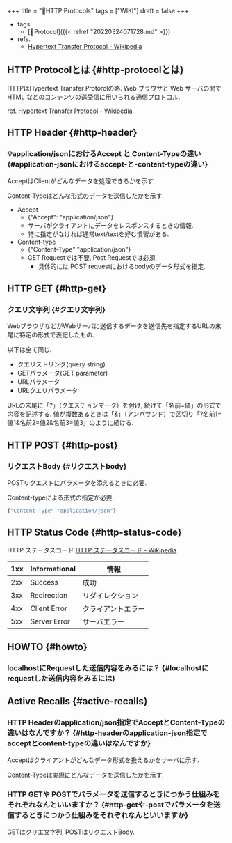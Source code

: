 +++
title = "📝HTTP Protocols"
tags = ["WIKI"]
draft = false
+++

-   tags
    -   [🔖Protocol]({{< relref "20220324071728.md" >}})
-   refs.
    -   [Hypertext Transfer Protocol - Wikipedia](https://ja.wikipedia.org/wiki/Hypertext_Transfer_Protocol)


## HTTP Protocolとは {#http-protocolとは}

HTTPはHypertext Transfer Protorolの略. Web ブラウザと Web サーバの間でHTML などのコンテンツの送受信に用いられる通信プロトコル.

ref. [Hypertext Transfer Protocol - Wikipedia](http://ja.wikipedia.org/wiki/Hypertext_Transfer_Protocol)


## HTTP Header {#http-header}


### 💡application/jsonにおけるAccept と Content-Typeの違い {#application-jsonにおけるaccept-と-content-typeの違い}

AcceptはClientがどんなデータを処理できるかを示す.

Content-Typeはどんな形式のデータを送信したかを示す.

-   Accept
    -   {"Accept": "application/json"}
    -   サーバがクライアントにデータをレスポンスするときの情報.
    -   特に指定がなければ通常text/textを好む慣習がある.
-   Content-type
    -   {"Content-Type" "application/json"}
    -   GET Requestでは不要, Post Requestでは必須.
        -   具体的には POST requestにおけるbodyのデータ形式を指定.


## HTTP GET {#http-get}


### クエリ文字列 {#クエリ文字列}

WebブラウザなどがWebサーバに送信するデータを送信先を指定するURLの末尾に特定の形式で表記したもの.

以下は全て同じ.

-   クエリストリング(query string)
-   GETパラメータ(GET parameter)
-   URLパラメータ
-   URLクエリパラメータ

URLの末尾に「?」（クエスチョンマーク）を付け, 続けて「名前=値」の形式で内容を記述する. 値が複数あるときは「&」（アンパサンド）で区切り「?名前1=値1&名前2=値2&名前3=値3」のように続ける.


## HTTP POST {#http-post}


### リクエストBody {#リクエストbody}

POSTリクエストにパラメータを添えるときに必要.

Content-typeによる形式の指定が必要.

```javascript
{"Content-Type" "application/json"}
```


## HTTP Status Code {#http-status-code}

HTTP ステータスコード.[HTTP ステータスコード - Wikipedia](http://ja.wikipedia.org/wiki/HTTP%E3%82%B9%E3%83%86%E3%83%BC%E3%82%BF%E3%82%B9%E3%82%B3%E3%83%BC%E3%83%89)

| 1xx | Informational | 情報      |
|-----|---------------|---------|
| 2xx | Success       | 成功      |
| 3xx | Redirection   | リダイレクション |
| 4xx | Client Error  | クライアントエラー |
| 5xx | Server Error  | サーバエラー |


## HOWTO {#howto}


### localhostにRequestした送信内容をみるには？ {#localhostにrequestした送信内容をみるには}


## Active Recalls {#active-recalls}


### HTTP Headerのapplication/json指定でAcceptとContent-Typeの違いはなんですか？ {#http-headerのapplication-json指定でacceptとcontent-typeの違いはなんですか}

Acceptはクライアントがどんなデータ形式を扱えるかをサーバに示す.

Content-Typeは実際にどんなデータを送信したかを示す.


### HTTP GETや POSTでパラメータを送信するときにつかう仕組みをそれぞれなんといいますか？ {#http-getや-postでパラメータを送信するときにつかう仕組みをそれぞれなんといいますか}

GETはクリエ文字列, POSTはリクエストBody.
